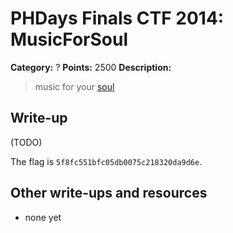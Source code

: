 # PHDays Finals CTF 2014: MusicForSoul

**Category:** ?
**Points:** 2500
**Description:**

> music for your [soul](music_for_soul.69F9B72C2F0CD73A7D1B574A1739260D.wav)

## Write-up

(TODO)

The flag is `5f8fc551bfc05db0075c218320da9d6e`.

## Other write-ups and resources

* none yet
